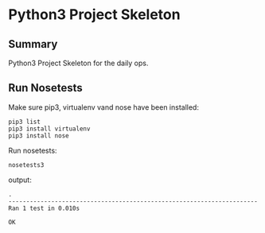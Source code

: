 # Python3 Project Skeleton

## Summary 

Python3 Project Skeleton for the daily ops.


## Run Nosetests

Make sure pip3, virtualenv vand nose have been installed:
```
pip3 list
pip3 install virtualenv
pip3 install nose
```

Run nosetests:
```
nosetests3
```
output:
```
.
----------------------------------------------------------------------
Ran 1 test in 0.010s

OK
```